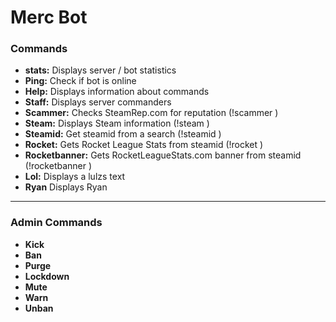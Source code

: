 # Merc Bot

### Commands

- **stats:** Displays server / bot statistics
- **Ping:** Check if bot is online
- **Help:** Displays information about commands
- **Staff:** Displays server commanders
- **Scammer:** Checks SteamRep.com for reputation (!scammer <steamid>)
- **Steam:** Displays Steam information (!steam <user or steamid>)
- **Steamid:** Get steamid from a search (!steamid <name or url>)
- **Rocket:** Gets Rocket League Stats from steamid (!rocket <steamid>)
- **Rocketbanner:** Gets RocketLeagueStats.com banner from steamid (!rocketbanner <steamid>)
- **Lol:** Displays a lulzs text
- **Ryan** Displays Ryan
---
### Admin Commands
- **Kick**
- **Ban**
- **Purge**
- **Lockdown**
- **Mute**
- **Warn**
- **Unban**
 